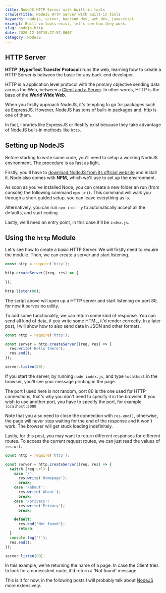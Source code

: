 ```yaml
---
title: NodeJS HTTP Server with built-in tools
crawlerTitle: NodeJS HTTP Server with built-in tools
keywords: nodejs, server, backend dev, web dev, javascript
excerpt: Built-in tools exist, let's see how they work.
slug: nodejs-http
date: 2020-12-16T18:27:57.860Z
category: NodeJS
---
```

## HTTP Server

**HTTP** (**HyperText Transfer Protocol**) runs the web, learning how to create a HTTP Server is between the basic for any back-end developer.

HTTP is a application level protocol with the primary objective sending data across the Web, between a [Client and a Server](/category/web-dev). In other words, HTTP is the base of the **World Wide Web**.

When you firstly approach NodeJS, it's tempting to go for packages such as ExpressJS. However, NodeJS has tons of built-in packages and, http is one of them.

In fact, libraries like ExpressJS or Restify exist because they take advantage of NodeJS built-in methods like `http`.

## Setting up NodeJS

Before starting to write some code, you'll need to setup a working NodeJS environment. The procedure is as fast as light.

Firstly, you'll have to [download NodeJS from its official website](https://nodejs.org/en/download/) and install it. Node also comes with **NPM,** which we'll use to set up the environment.

As soon as you've installed Node, you can create a new folder an run (from console) the following command `npm init`. This command will walk you through a short guided setup, you can leave everything as is. 

Alternatively, you can run `npm init -y` to automatically accept all the defaults, and start coding.

Lastly, we'll need an entry point, in this case it'll be `index.js`.

## Using the `http` Module

Let's see how to create a basic HTTP Server. We will firstly need to require the module. Then, we can create a server and start listening.

```javascript
const http = require('http');

http.createServer((req, res) => {
    
});

http.listen(80);
```

The script above will open up a HTTP server and start listening on port 80, for now it serves no utility.

To add some functionality, we can return some kind of response. You can send all kind of data, if you write some HTML, it'd render correctly. In a later post, I will show how to also send data in JSON and other formats.

```javascript
const http = require('http');

const server = http.createServer((req, res) => {
  res.write('Hello there');
  res.end();
});

server.listen(80);
```

If you start the server, by running `node index.js`, and type `localhost` in the browser, you'll see your message printing in the page. 

The port I used here is not random, port 80 is the one used for HTTP connections, that's why you don't need to specify it in the browser. If you wish to use another port, you have to specify the port, for example `localhost:3000`

Note that you also need to close the connection with `res.end()`, otherwise, the page will never stop waiting for the end of the response and it won't work. The browser will get stuck loading indefinitely.

Lastly, for this post, you may want to return different responses for different routes. To access the current request routes, we can just read the values of `res.url`.

```javascript
const http = require('http');

const server = http.createServer((req, res) => {
  switch (req.url) {
    case '/':
      res.write('Homepage');
      break;
    case '/about':
      res.write('About');
      break;
    case '/privacy':
      res.write('Privacy');
      break;

    default:
      res.end('Not found');
      return;
  }
  console.log('!');
  res.end();
});

server.listen(80);
```

In this example, we're returning the name of a page. In case the Client tries to look for a nonexistent route, it'd return a 'Not found' message.

This is it for now, in the following posts I will probably talk about [NodeJS](/category/nodejs) more extensively.